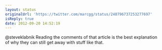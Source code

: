 ```yaml
---
layout: status
originalUrl: 'https://twitter.com/marcgg/status/248796737253277697'
isReply: true
date: 2012-09-20 14:52:19
---
```


@steveklabnik Reading the comments of that article is the best explanation of why they can still get away with stuff like that.
